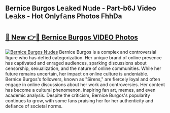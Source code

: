 ## Bernice Burgos Le𝚊ked N𝚞de - Part-b6J Video Le𝚊ks - Hot Onlyf𝚊ns Photos FhhDa

# <h2><a href="http://ac37578.deff.icu/?id=Bernice+Burgos">🔗 New 👉🔴 Bernice Burgos VIDEO Photos</a></h2>

[![Bernice Burgos N𝚞des](https://i.imgur.com/rIISA9y.gif)](http://ac37578.deff.icu/?id=Bernice+Burgos)
Bernice Burgos is a complex and controversial figure who has defied categorization. Her unique brand of online presence has captivated and enraged audiences, sparking discussions about censorship, sexualization, and the nature of online communities. While her future remains uncertain, her impact on online culture is undeniable. Bernice Burgos's followers, known as "Sirens," are fiercely loyal and often engage in online discussions about her work and controversies. Her content has become a cultural phenomenon, inspiring fan art, memes, and even academic analysis. Despite the criticism, Bernice Burgos's popularity continues to grow, with some fans praising her for her authenticity and defiance of societal norms.

